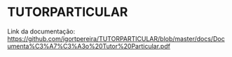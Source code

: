 # TUTORPARTICULAR
Link da documentação: https://github.com/igortpereira/TUTORPARTICULAR/blob/master/docs/Documenta%C3%A7%C3%A3o%20Tutor%20Particular.pdf
